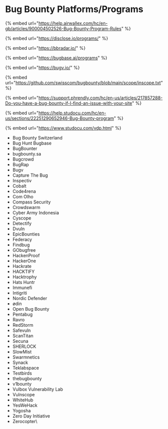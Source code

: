 # Bug Bounty Platforms/Programs

{% embed url="https://help.airwallex.com/hc/en-gb/articles/900004502526-Bug-Bounty-Program-Rules" %}

{% embed url="https://disclose.io/programs/" %}

{% embed url="https://bbradar.io/" %}

{% embed url="https://bugbase.ai/programs" %}

{% embed url="https://bugv.io/" %}

{% embed url="https://github.com/swisscom/bugbounty/blob/main/scope/inscope.txt" %}

{% embed url="https://support.phrendly.com/hc/en-us/articles/217857288-Do-you-have-a-bug-bounty-if-I-find-an-issue-with-your-site" %}

{% embed url="https://help.studocu.com/hc/en-us/sections/22251290652946-Bug-Bounty-program" %}

{% embed url="https://www.studocu.com/vdp.html" %}

* Bug Bounty Switzerland&#x20;
* Bug Hunt Bugbase&#x20;
* BugBounter&#x20;
* bugbounty.sa&#x20;
* Bugcrowd&#x20;
* BugRap&#x20;
* Bugv&#x20;
* Capture The Bug
* Inspectiv&#x20;
* Cobalt&#x20;
* Code4rena&#x20;
* Com Olho
* Compass Security
* Crowdswarm&#x20;
* Cyber Army Indonesia&#x20;
* Cyscope&#x20;
* Detectify&#x20;
* Dvuln&#x20;
* EpicBounties&#x20;
* Federacy&#x20;
* Findbug&#x20;
* GObugfree&#x20;
* HackenProof&#x20;
* HackerOne&#x20;
* Hackrate&#x20;
* HACKTIFY&#x20;
* Hacktrophy&#x20;
* Hats Huntr&#x20;
* Immunefi&#x20;
* Intigriti&#x20;
* Nordic Defender&#x20;
* ødin&#x20;
* Open Bug Bounty&#x20;
* Pentabug&#x20;
* Ravro&#x20;
* RedStorm&#x20;
* Safevuln&#x20;
* ScanTitan&#x20;
* Secuna&#x20;
* SHERLOCK&#x20;
* SlowMist&#x20;
* Swarmnetics&#x20;
* Synack&#x20;
* Teklabspace&#x20;
* Testbirds&#x20;
* thebugbounty&#x20;
* v1bounty&#x20;
* Vulbox Vulnerability Lab&#x20;
* Vulnscope&#x20;
* WhiteHub&#x20;
* YesWeHack&#x20;
* Yogosha&#x20;
* Zero Day Initiative&#x20;
* Zerocopter\




